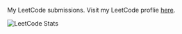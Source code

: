 My LeetCode submissions. 
Visit my LeetCode proflie [here](https://leetcode.com/ashishkulkarnii).

![LeetCode Stats](https://leetcard.jacoblin.cool/ashishkulkarnii?theme=nord&font=Noto%20Sans&ext=heatmap)
